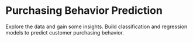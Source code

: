 # Purchasing Behavior Prediction

Explore the data and gain some insights.  Build classification and regression models to predict customer purchasing behavior.